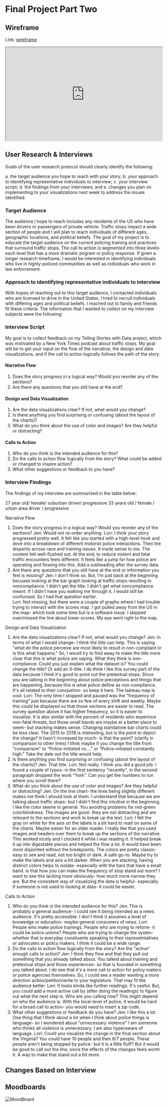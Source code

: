 # Final Project Part Two


## Wireframe
Link:
[wireframe](https://preview.shorthand.com/xfhyxjoPEP5muTNL)

<iframe
  src="https://preview.shorthand.com/xfhyxjoPEP5muTNL"
  style="width:100%; height:300px;"
></iframe>



## User Research & Interviews

Goals of the  user research protocol should clearly identify the following:

a. the target audience you hope to reach with your story; b. your approach to identifying representative individuals to interview; c. your interview script; d. the findings from your interviews; and e. changes you plan on implementing to your visualizations next week to address the issues identified.

### Target Audience 

The audience I hope to reach includes any residents of the US who have been drivers or passengers of private vehicle. Traffic stops impact a wide section of people and I will plan to reach individuals of different ages, geographic locations, and political beliefs. The goal of my project is to educate the target audience on the current policing training and practices that surround traffic stops. The call to action is segmented into three levels- each level that has a more dramatic pogram or policy response. If given a longer research timeframe, I would be interested in identifying individuals who live in highly-policed communities as well as individuals who work in law enforcement. 

### Approach to identifying representative individuals to interview

With hopes of reaching out to this target audience, I contacted individuals who are licensed to drive in the United States. I tried to recruit individuals with differing ages and political beliefs. I reached out to family and friends fit these criteria. The information that I wanted to collect on my interview subjects were the following:

### Interview Script 

My goal is to collect feedback on my Telling Stories with Data project, which was motivated by a New York Times podcast about traffic stops. My goal will be to get your input on the flow of the narrative, the design and data visualizations, and if the call to action logically follows the path of the story. 

#### Narrative Flow 

1. Does the story progress in a logical way? Would you reorder any of the sections? 
2. Are there any questions that you still have at the end?

#### Design and Data Visualization 

1. Are the data visualizations clear? If not, what would you change? 
2. Is there anything you find surprising or confusing (about the layout of the charts)?
3. What do you think about the use of color and images? Are they helpful or distracting? 

#### Calls to Action 

1. Who do you think is the intended audience for this?
2. Do the calls to action flow logically from the story? What could be added or changed to inspire action? 
3. What other suggestions or feedback to you have? 

### Interview Findings 

The findings of my interview are summarized in the table below: 

27 year old/ female/ suburban driver/ progressive 
33 years old / female / urban area driver / progressive 

Narrative Flow 

1. Does the story progress in a logical way? Would you reorder any of the sections? 
Jen: Would not re-order anything. 
Lori: I think your story progressed pretty well. It felt like you started with a high-level hook and dove into a breakdown of different motorist police interactions. Then the disparity across race and training issues. It made sense to me. The content felt well-flushed out. At the end, to reduce violent and fatal traffic encounters feels different. It feels like a jump for how police are operating and flowing into this. Add a subheading after the survey data. 
3. Are there any questions that you still have at the end or information you feel is missing?
Jen: I don't think so. But, I'm just back at the beginning becuase looking at the bar graph looking at traffic stops resulting in noncompliance. I didn't get the title. I didn't get what noncompliance meant. If I didn't have you walking me through it, I would still be confunsed. So I had that question earlier.  
Lori: Not missing, but there were a couple of graphs where I had trouble trying to interact with the scores map. I got pulled away from the US in the map- which took some time but is a software issue. I skipped over/missed the line about lower scores. My eye went right to the map.  

Design and Data Visualization 

1. Are the data visualizations clear? If not, what would you change? 
Jen: In terms of what I would change- I think the title can help. This is saying "what do the police perceive are most likely to result in non-compliant or is this what happens." So, I would try to find away to make the title more clear that this is what police are saying. What they think is non-compliance. Could you just explain what the dataset is? You could change the title? Or add an X-title. I do think I like this survey part of the data because I think it's good to point out the pretextual stops. Since you are talking in the beginning about police preceptions and things that are happening, because this is what police define as non-compliance. It's all related to their concpetion- so keep it here. The tableau map is cool. 
Lori: The only time I stopped and paused was the "frequency of training" just because there are so few of every shift and weekly. Maybe this could be displayed so that those sections are easier to read. The survey question above it has higher frequency, so it is easier to visualize. It is also similar with the percent of residents who experince non-fatal threats, but those small bands are maybe at a better place to seem- but stacking makes sense. Changing standalone bar charts could be less clear. The 2015 to 2018 is interesting, but is the point to depict the change? It hasn't increased by much- is that the point? (clarify in comparison to other lines) I tihnk maybe if you change the title from "comparison" to "Police-initiated vs...." or "Police-initiated constantly high." Take the date out the title would help. 
2. Is there anything you find surprising or confusing (about the layout of the charts)?
Jen: That title. 
Lori: Not really. I think you did a good job. I found a couple of typos- in the first sentency "recently", in the second paragraph dropped the work "York". Can you get the numbers to run where you scroll there? 
3. What do you think about the use of color and images? Are they helpful or distracting? 
Jen: On the line chart- the lines being slightly different makes me think I should look at them. I understand that because we are talking about traffic stops- but I didn't find this intuitive in the beginning. I like the color skeme in general. You avoiding problems for red-green colorblindness. The images are good- they are not distracting and are relevant to the sections and work to break up the text. 
Lori: I felt the gray on white for the axis on the labels is a bit hard to read on some of the charts. Maybe easier for an older reader. I really like that you used images and headers over them to break up the sections of the narrative. This worked nicely and I clocked it while I was reading it. It helped break it up into digestable pieces and helped the flow a lot. It would have been more disjointed without the breakpoints. The colors are pretty classic- easy to see and read, not too bright or dark. A safe go-to. Maybe try to make the labels and axis a bit darker. When you are stacking, having distinct colors helps to isolate- especially with the bars that have a small band. Is that how you can make the frequency of stop stand out more? I want to see this lacking more obviously- how much more narrow they are. But the consistent way of visualizing the data is helpful- especially if someone is not used to looking at data- it could be easier.  

Calls to Action 

1. Who do you think is the intended audience for this?
Jen: This is probably a general audience- I could see it being intended as a news audience. It's pretty accessible. I don't think it assumes a level of knowedge or educaiton- maybe general consumers of news. 
Lori: People who make police trainings. People who are trying to reform- it could be police unions? People who are trying to change the systen- whether that is everyday constiuents speaking to their represetntatives or advocates or policy makers. I think it could be a wide range. 
2. Do the calls to action flow logically from the story? Are the "active" enough calls to action? 
Jen: I think they flow and that they pull out something that you already talked about. You talked about training and pretextual stops and those experiences- so that is founded in something you talked about. I do see that it's a more call to action for policy makers or police agencies themselves. So, I could see a reader wanting a more direction action/petition/write to your legislature. That may fit the audience better. 
Lori: It looks kinda like further readings. It's useful. But, you could add a more active call by (after doing the readings) to figure out what the next step is. Who are you calling now? This might depend on who the audience is. With the local-level of police, it would be hard for a broad call to action- you would need to insert a zip code. 
3. What other suggestions or feedback do you have? 
Jen: I like this a lot. One thing that I think about a lot when I think about police things is language- so I wondered about "unnecessary violence" I am someone who thinks all violence is unnecessary. I am also hyperaware of language. 
Lori: Could you visualize the change in the final section about the Virginia? You could have 10 people and then 6/7 people. These people aren't being stopped by police- but it is a little fluff? But it would be good to call out the line, since the effects of the changes feels worth it. A way to make that stand out a bit more. 

## Changes Based on Interview 

## Moodboards
![MoodBoard](TSWD_Moodboard.png)
